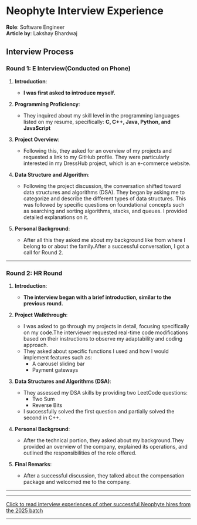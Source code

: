 # Neophyte Interview Experience

**Role**: Software Engineer <br/>
**Article by**: Lakshay Bhardwaj

## Interview Process


### Round 1: E Interview(Conducted on Phone)

1. **Introduction**:

   - **I was first asked to introduce myself.**

2. **Programming Proficiency**:

   - They inquired about my skill level in the programming languages listed on my resume, specifically: **C, C++, Java, Python, and JavaScript**

3. **Project Overview**:

   - Following this, they asked for an overview of my projects and requested a link to my GitHub profile. They were particularly interested in my DressHub project, which is an e-commerce website.

4. **Data Structure and Algorithm**:

   - Following the project discussion, the conversation shifted toward data structures and algorithms (DSA). They began by asking me to categorize and describe the different types of data structures. This was followed by specific questions on foundational concepts such as searching and sorting algorithms, stacks, and queues. I provided detailed explanations on it.

5. **Personal Background**:

   - After all this they asked me about my background like from where I belong to or about the family.After a successful conversation, I got a call for Round 2.

---

### Round 2: HR Round
1. **Introduction**:

   - **The interview began with a brief introduction, similar to the previous round.**

2. **Project Walkthrough**:

   - I was asked to go through my projects in detail, focusing specifically on my code.The interviewer requested real-time code modifications based on their instructions to observe my adaptability and coding approach.
   - They asked about specific functions I used and how I would implement features such as:
       - A carousel sliding bar
       - Payment gateways

3. **Data Structures and Algorithms (DSA)**:

   - They assessed my DSA skills by providing two LeetCode questions:
        - Two Sum
        - Reverse Bits
   - I successfully solved the first question and partially solved the second in C++.

4. **Personal Background**:

   - After the technical portion, they asked about my background.They provided an overview of the company, explained its operations, and outlined the responsibilities of the role offered.

5. **Final Remarks**:
    - After a successful discussion, they talked about the compensation package and welcomed me to the company.
---

---

[Click to read interview experiences of other successful Neophyte hires from the 2025 batch](https://drive.google.com/drive/folders/13UgJZSlgvCFdzKttBPlnZ1r1D5QDVRAG?usp=drive_link)

---